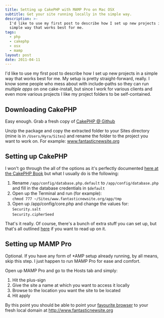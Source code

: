 ```yaml
---
title: Setting up CakePHP with MAMP Pro on Mac OSX
subtitle: Get your site running locally in the simple way.
description: >-
  I'd like to use my first post to describe how I set up new projects in a
  simple way that works best for me.
tags:
  - php
  - cakephp
  - osx
  - mamp
layout: post
date: 2011-04-11
---
```


I'd like to use my first post to describe how I set up new projects in a simple way that works best for me. My setup is pretty straight-forward, really. I know some people who mess about with include-paths so they can run _multiple apps_ on one cake-install, but since I work for various clients and even more various projects I like my project folders to be self-contained.

## Downloading CakePHP

Easy enough. Grab a fresh copy of [CakePHP @ Github][1]

Unzip the package and copy the extracted folder to your Sites directory (mine is in `/Users/Hyra/Sites`) and rename the folder to the project you want to work on. For example: www.fantasticnewsite.org

## Setting up CakePHP

I won't go through the all of the options as it's perfectly documented [here at the CakePHP Book][2] but what I usually do is the following:

1.  Rename `/app/config/database.php.default` to `/app/config/database.php` and fill in the database credentials in `$default`
2.  Open up the Terminal and run (for example):<br>
    `chmod 777 ~/Sites/www.fantasticnewsite.org/app/tmp`
3.  Open up /app/config/core.php and change the values for:<br>
    `Security.salt`<br>
    `Security.cipherSeed`

That's it really. Of course, there's a bunch of extra stuff you can set up, but that's all outlined [here][3] if you want to read up on it.

## Setting up MAMP Pro

Optional. If you have any form of \*AMP setup already running, by all means, skip this step. I just happen to run MAMP Pro for ease and comfort.

Open up MAMP Pro and go to the Hosts tab and simply:

1.  Hit the plus-sign
2.  Give the site a name at which you want to access it locally
3.  Browse to the location you want the site to be located
4.  Hit apply

By this point you should be able to point your [favourite browser][4] to your fresh local domain at <http://www.fantasticnewsite.org>

[1]: https://github.com/cakephp/cakephp/downloads
[2]: http://book.cakephp.org/#!/view/912/Installation "The Manual :: 1.3 Collection"
[3]: http://book.cakephp.org/#!/view/915/Advanced-Installation "The Manual :: 1.3 Collection"
[4]: http://www.mozilla.com/en-US/firefox/new/ "Mozilla | Firefox web browser & Thunderbird email client"
